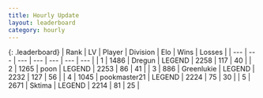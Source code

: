 ```yaml
---
title: Hourly Update
layout: leaderboard
category: hourly
---
```


{: .leaderboard}
| Rank | LV | Player | Division | Elo | Wins | Losses |
| --- | --- | --- | --- | --- | --- | --- |
| <span data-change="0">1</span> | 1486 | <span title="ID: 337810">Dregun</span> | LEGEND | <span data-change="0">2258</span> | <span data-change="0">117</span> | <span data-change="0">40</span> |
| <span data-change="0">2</span> | 1265 | <span title="ID: 540690">poon</span> | LEGEND | <span data-change="0">2253</span> | <span data-change="0">86</span> | <span data-change="0">41</span> |
| <span data-change="0">3</span> | 886 | <span title="ID: 540">Greenlukie</span> | LEGEND | <span data-change="0">2232</span> | <span data-change="0">127</span> | <span data-change="0">56</span> |
| <span data-change="0">4</span> | 1045 | <span title="ID: 652474">pookmaster21</span> | LEGEND | <span data-change="0">2224</span> | <span data-change="0">75</span> | <span data-change="0">30</span> |
| <span data-change="0">5</span> | 2671 | <span title="ID: 353063">Sktima</span> | LEGEND | <span data-change="0">2214</span> | <span data-change="0">81</span> | <span data-change="0">25</span> |
